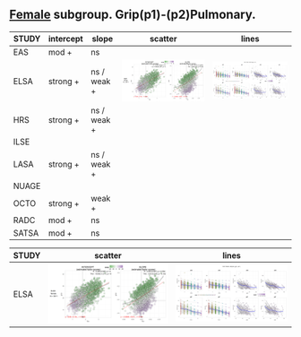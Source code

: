 ## [Female](https://github.com/IALSA/IALSA-2015-Portland/blob/master/reports/physical/scatter_matrix/figure_rmd/by_process_pair.md#grip-pulmonary) subgroup. Grip(p1)-(p2)Pulmonary. 

|STUDY|intercept  |slope | scatter| lines | 
|-----|-----------|------|----------|------|    
|EAS  |mod +      | ns |      |          |     
|ELSA |strong +   | ns / weak +  |![](https://raw.githubusercontent.com/IALSA/IALSA-2015-Portland/master/reports/physical/scatter_matrix/figure_rmd/elsa_female_aehplus_grip_fev-1.png)     | ![](https://raw.githubusercontent.com/IALSA/IALSA-2015-Portland/master/reports/physical/observed_predicted/figure_rmd/eas_female_aehplus_grip_pef-1.png)         |      
|HRS  |strong +   | ns / weak + |      |          |       
|ILSE |           |   |   |       |          |     
|LASA |strong +   | ns / weak +  |      |          |        
|NUAGE|           |   |   |   |       |          |       
|OCTO |strong +   | weak +   |    |          |     
|RADC |mod +      | ns   |       |          |       
|SATSA| mod +     | ns   |      |          |     


|STUDY| scatter| lines | 
|-----|-----------|------|
|ELSA |![](https://raw.githubusercontent.com/IALSA/IALSA-2015-Portland/master/reports/physical/scatter_matrix/figure_rmd/elsa_female_aehplus_grip_fev-1.png)     | ![](https://raw.githubusercontent.com/IALSA/IALSA-2015-Portland/master/reports/physical/observed_predicted/figure_rmd/eas_female_aehplus_grip_pef-1.png)         |      
